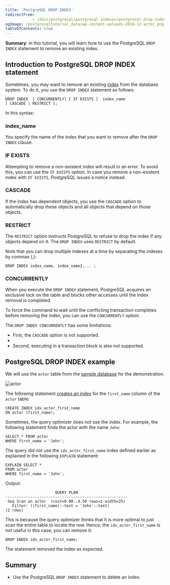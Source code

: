 ```yaml
---
title: 'PostgreSQL DROP INDEX'
redirectFrom: 
            - /docs/postgresql/postgresql-indexes/postgresql-drop-index/
ogImage: /postgresqltutorial_data/wp-content-uploads-2018-12-actor.png
tableOfContents: true
---
```



**Summary**: in this tutorial, you will learn how to use the PostgreSQL `DROP INDEX` statement to remove an existing index.





## Introduction to PostgreSQL DROP INDEX statement





Sometimes, you may want to remove an existing [index](https://www.postgresqltutorial.com/postgresql-indexes/) from the database system. To do it, you use the `DROP INDEX` statement as follows:





```
DROP INDEX  [ CONCURRENTLY] [ IF EXISTS ]  index_name
[ CASCADE | RESTRICT ];
```





In this syntax:





### index_name





You specify the name of the index that you want to remove after the `DROP INDEX` clause.





### IF EXISTS





Attempting to remove a non-existent index will result in an error. To avoid this, you can use the `IF EXISTS` option. In case you remove a non-existent index with `IF EXISTS`, PostgreSQL issues a notice instead.





### CASCADE





If the index has dependent objects, you use the `CASCADE` option to automatically drop these objects and all objects that depend on those objects.





### RESTRICT





The `RESTRICT` option instructs PostgreSQL to refuse to drop the index if any objects depend on it. The `DROP INDEX` uses `RESTRICT` by default.





Note that you can drop multiple indexes at a time by separating the indexes by commas (,):





```
DROP INDEX index_name, index_name2,... ;
```





### CONCURRENTLY





When you execute the `DROP INDEX` statement, PostgreSQL acquires an exclusive lock on the table and blocks other accesses until the index removal is completed.





To force the command to wait until the conflicting transaction completes before removing the index, you can use the `CONCURRENTLY` option.





The `DROP INDEX CONCURRENTLY` has some limitations:





- First, the `CASCADE` option is not supported.
-
- Second, executing in a transaction block is also not supported.





## PostgreSQL DROP INDEX example





We will use the `actor` table from the [sample database](https://www.postgresqltutorial.com/postgresql-getting-started/postgresql-sample-database/) for the demonstration.





![actor](/postgresqltutorial_data/wp-content-uploads-2018-12-actor.png)





The following statement [creates an index](https://www.postgresqltutorial.com/postgresql-indexes/postgresql-create-index/) for the `first_name` column of the `actor` table:





```
CREATE INDEX idx_actor_first_name
ON actor (first_name);
```





Sometimes, the query optimizer does not use the index. For example, the following statement finds the actor with the name `John`:





```
SELECT * FROM actor
WHERE first_name = 'John';
```





The query did not use the `idx_actor_first_name` index defined earlier as explained in the following `EXPLAIN` statement:





```
EXPLAIN SELECT *
FROM actor
WHERE first_name = 'John';
```





Output:





```
                      QUERY PLAN
------------------------------------------------------
 Seq Scan on actor  (cost=0.00..4.50 rows=1 width=25)
   Filter: ((first_name)::text = 'John'::text)
(2 rows)
```





This is because the query optimizer thinks that it is more optimal to just scan the entire table to locate the row. Hence, the `idx_actor_first_name` is not useful in this case, you can remove it:





```
DROP INDEX idx_actor_first_name;
```





The statement removed the index as expected.





## Summary





- Use the PostgreSQL `DROP INDEX` statement to delete an index.


